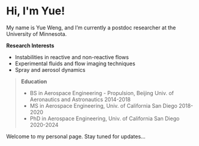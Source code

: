 # Hi, I'm Yue! 
My name is Yue Weng, and I’m currently a postdoc researcher at the University of Minnesota. 

**Research Interests**
- Instabilities in reactive and non-reactive flows 
- Experimental fluids and flow imaging techniques 
- Spray and aerosol dynamics 

> **Education** 
> - BS in Aerospace Engineering - Propulsion, Beijing Univ. of Aeronautics and Astronautics 2014-2018 
> - MS in Aerospace Engineering, Univ. of California San Diego 2018-2020
> - PhD in Aerospace Engineering, Univ. of California San Diego 2020-2024

Welcome to my personal page. Stay tuned for updates...
